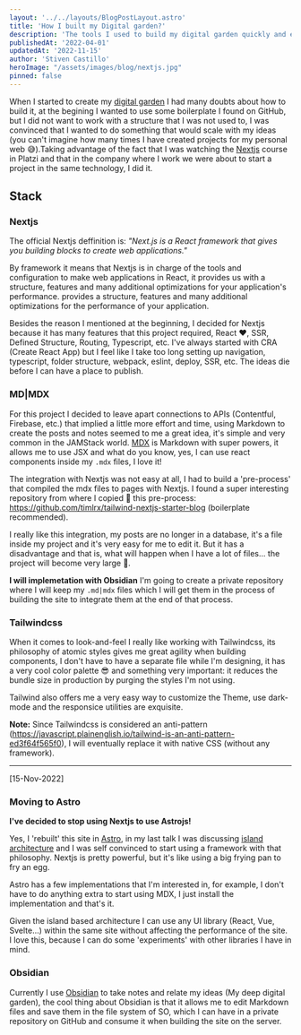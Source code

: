 ```yaml
---
layout: '../../layouts/BlogPostLayout.astro'
title: 'How I built my Digital garden?'
description: 'The tools I used to build my digital garden quickly and easily.'
publishedAt: '2022-04-01'
updatedAt: '2022-11-15'
author: 'Stiven Castillo'
heroImage: "/assets/images/blog/nextjs.jpg"
pinned: false
---
```


When I started to create my [digital garden](/blog/what-is-digital-gardens)  I had many doubts about how to build it, at the begining I wanted to use some boilerplate I found on GitHub, but I did not want to work with a structure that I was not used to, I was convinced that I wanted to do something that would scale with my ideas (you can't imagine how many times I have created projects for my personal web 😅).Taking advantage of the fact that I was watching the [Nextjs](https://platzi.com/cursos/next/) course in Platzi and that in the company where I work we were about to start a project in the same technology, I did it.

## Stack

### Nextjs

The official Nextjs deffinition is: _"Next.js is a React framework that gives you building blocks to create web applications."_

By framework it means that Nextjs is in charge of the tools and configuration to make web applications in React, it provides us with a structure, features and many additional optimizations for your application's performance. provides a structure, features and many additional optimizations for the performance of your application.

Besides the reason I mentioned at the beginning, I decided for Nextjs because it has many features that this project required, React ❤️, SSR, Defined Structure, Routing, Typescript, etc. I've always started with CRA (Create React App) but I feel like I take too long setting up navigation, typescript, folder structure, webpack, eslint, deploy, SSR, etc. The ideas die before I can have a place to publish.

### MD|MDX

For this project I decided to leave apart connections to APIs (Contentful, Firebase, etc.) that implied a little more effort and time, using Markdown to create the posts and notes seemed to me a great idea, it's simple and very common in the JAMStack world. [MDX](https://mdxjs.com) is Markdown with super powers, it allows me to use JSX and what do you know, yes, I can use react components inside my `.mdx` files, I love it!

The integration with Nextjs was not easy at all, I had to build a 'pre-process' that compiled the mdx files to pages with Nextjs. I found a super interesting repository from where I copied 🙈 this pre-process: https://github.com/timlrx/tailwind-nextjs-starter-blog (boilerplate recommended).

I really like this integration, my posts are no longer in a database, it's a file inside my project and it's very easy for me to edit it.
But it has a disadvantage and that is, what will happen when I have a lot of files... the project will become very large 🤔.

**I will implemetation with Obsidian** I'm going to create a private repository where I will keep my `.md|mdx` files which I will get them in the process of building the site to integrate them at the end of that process.

### Tailwindcss

When it comes to look-and-feel I really like working with Tailwindcss, its philosophy of atomic styles gives me great agility when building components, I don't have to have a separate file while I'm designing, it has a very cool color palette 😎 and something very important: it reduces the bundle size in production by purging the styles I'm not using.

Tailwind also offers me a very easy way to customize the Theme, use dark-mode and the responsice utilities are exquisite.

**Note:** Since Tailwindcss is considered an anti-pattern (https://javascript.plainenglish.io/tailwind-is-an-anti-pattern-ed3f64f565f0), I will eventually replace it with native CSS (without any framework).

---
[15-Nov-2022]
### Moving to Astro
**I've decided to stop using Nextjs to use Astrojs!**

Yes, I 'rebuilt' this site in [Astro](https://astro.build/), in my last talk I was discussing [island architecture](https://youtu.be/WtBdMd238aU) and I was self convinced to start using a framework with that philosophy. Nextjs is pretty powerful, but it's like using a big frying pan to fry an egg.

Astro has a few implementations that I'm interested in, for example, I don't have to do anything extra to start using MDX, I just install the implementation and that's it.

Given the island based architecture I can use any UI library (React, Vue, Svelte...) within the same site without affecting the performance of the site. I love this, because I can do some 'experiments' with other libraries I have in mind.

### Obsidian

Currently I use [Obsidian](https://obsidian.md/) to take notes and relate my ideas (My deep digital garden), the cool thing about Obsidian is that it allows me to edit Markdown files and save them in the file system of SO, which I can have in a private repository on GitHub and consume it when building the site on the server.